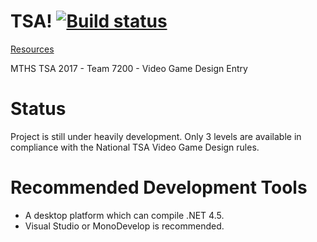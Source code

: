 # TSA! [![Build status](https://ci.appveyor.com/api/projects/status/u2p01nx7l6og8buh?svg=true)](https://ci.appveyor.com/project/peppy/osu)



[Resources](https://osu.ppy.sh)

MTHS TSA 2017 - Team 7200 - Video Game Design Entry

# Status

Project is still under heavily development. Only 3 levels are available in compliance with the National TSA Video Game Design rules.

# Recommended Development Tools

- A desktop platform which can compile .NET 4.5.
- Visual Studio or MonoDevelop is recommended.
